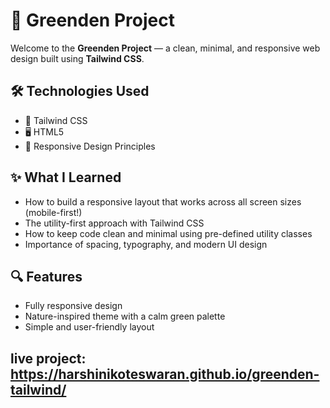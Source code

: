 # 🌿 Greenden Project

Welcome to the **Greenden Project** — a clean, minimal, and responsive web design built using **Tailwind CSS**.

## 🛠️ Technologies Used

- 💨 Tailwind CSS
- 🖥️ HTML5
- 📱 Responsive Design Principles

## ✨ What I Learned

- How to build a responsive layout that works across all screen sizes (mobile-first!)
- The utility-first approach with Tailwind CSS
- How to keep code clean and minimal using pre-defined utility classes
- Importance of spacing, typography, and modern UI design

## 🔍 Features

- Fully responsive design
- Nature-inspired theme with a calm green palette
- Simple and user-friendly layout

## live project: https://harshinikoteswaran.github.io/greenden-tailwind/
